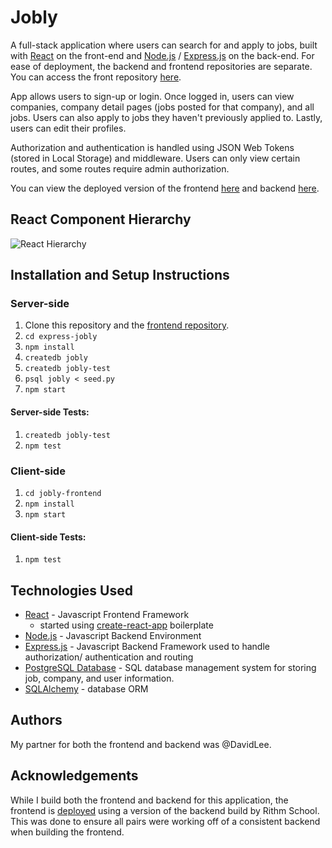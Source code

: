 # Jobly

A full-stack application where users can search for and apply to jobs, built
with [React](https://reactjs.org/) on the front-end and
[Node.js](https://nodejs.org/en/) / [Express.js](http://expressjs.com/) on the
back-end. For ease of deployment, the backend and frontend repositories are
separate. You can access the front repository [here](https://github.com/clairelcasey/jobly-frontend).

App allows users to sign-up or login. Once logged in, users can view companies,
company detail pages (jobs posted for that company), and all jobs. Users can
also apply to jobs they haven't previously applied to. Lastly, users can edit
their profiles. 

Authorization and authentication is handled using JSON Web Tokens (stored in
Local Storage) and middleware. Users can only view certain routes, and some
routes require admin authorization. 

You can view the deployed version of the frontend
[here](http://claire-casey-jobly.surge.sh/) and backend
[here](https://clairecasey-jobly-backend.herokuapp.com/).

## React Component Hierarchy 

![React Hierarchy](src/jobly.png?raw=true "Jobly Component Hierarchy")

## Installation and Setup Instructions

### Server-side
1. Clone this repository and the [frontend
   repository](https://github.com/clairelcasey/jobly-frontend). 
2. `cd express-jobly`
3. `npm install`
4. `createdb jobly`
5. `createdb jobly-test`
6. `psql jobly < seed.py`
7. `npm start`

#### Server-side Tests:
1. `createdb jobly-test`
2. `npm test`

### Client-side
1. `cd jobly-frontend`
2. `npm install`
3. `npm start`

#### Client-side Tests:
1. `npm test`

## Technologies Used

* [React](https://reactjs.org/) - Javascript Frontend Framework
    * started using [create-react-app](https://reactjs.org/docs/create-a-new-react-app.html) boilerplate
* [Node.js](https://nodejs.org/en/) - Javascript Backend Environment 
* [Express.js](http://expressjs.com/) - Javascript Backend Framework used to
  handle authorization/ authentication and routing
* [PostgreSQL Database](https://www.postgresql.org/) - SQL database management
  system for storing job, company, and user information. 
* [SQLAlchemy](https://www.sqlalchemy.org/) - database ORM

## Authors

My partner for both the frontend and backend was @DavidLee. 

## Acknowledgements

While I build both the frontend and backend for this application, the frontend
is [deployed](http://claire-casey-jobly.surge.sh/) using a version of the
backend build by Rithm School. This was done to ensure all pairs were working
off of a consistent backend when building the frontend. 